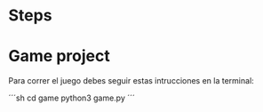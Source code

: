 # Steps

# Game project

Para correr el juego debes seguir estas intrucciones en la terminal:

´´´sh
cd game
python3 game.py
´´´